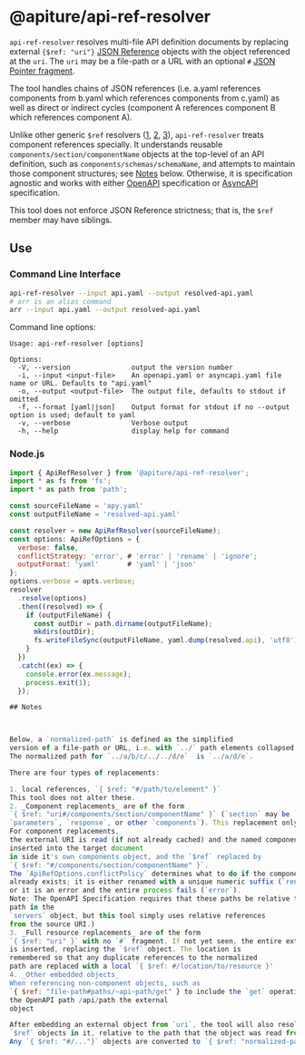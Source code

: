 # @apiture/api-ref-resolver

`api-ref-resolver` resolves multi-file API definition documents by replacing
external `{$ref: "uri"}` [JSON Reference](https://datatracker.ietf.org/doc/html/draft-pbryan-zyp-json-ref-03)
objects with the object referenced at the `uri`.
The `uri`
may be a file-path or a URL with an optional `#` [JSON Pointer fragment](https://datatracker.ietf.org/doc/html/draft-ietf-appsawg-json-pointer-04).

The tool handles chains of JSON references (i.e. a.yaml references components from b.yaml which references components from c.yaml) as
well as direct or indirect cycles (component A references component B which references component A).

Unlike other generic `$ref` resolvers ([1](https://github.com/Mermade/oas-kit/tree/main/packages/oas-resolver), [2](https://www.npmjs.com/package/@stoplight/json-ref-resolver), [3](https://github.com/APIDevTools/json-schema-ref-parser)),
`api-ref-resolver` treats component references specially. It understands reusable `components/section/componentName` objects at the top-level of an API definition, such as `components/schemas/schemaName`, and attempts to
maintain those component structures; see [Notes](#notes) below.
Otherwise, it is specification agnostic and works with either
[OpenAPI](https://www.openapis.org/) specification or [AsyncAPI](https://www.asyncapi.com/) specification.

This tool does not enforce JSON Reference strictness; that is, the `$ref` member may have siblings.

## Use

### Command Line Interface

```bash
api-ref-resolver --input api.yaml --output resolved-api.yaml
# arr is an alias command
arr --input api.yaml --output resolved-api.yaml
```

Command line options:

```text
Usage: api-ref-resolver [options]

Options:
  -V, --version               output the version number
  -i, --input <input-file>    An openapi.yaml or asyncapi.yaml file name or URL. Defaults to "api.yaml"
  -o, --output <output-file>  The output file, defaults to stdout if omitted
  -f, --format [yaml|json]    Output format for stdout if no --output option is used; default to yaml
  -v, --verbose               Verbose output
  -h, --help                  display help for command
```

### Node.js

```javascript
import { ApiRefResolver } from '@apiture/api-ref-resolver';
import * as fs from 'fs';
import * as path from 'path';

const sourceFileName = 'apy.yaml'
const outputFileName = 'resolved-api.yaml'

const resolver = new ApiRefResolver(sourceFileName);
const options: ApiRefOptions = {
  verbose: false,
  conflictStrategy: 'error', # 'error' | 'rename' | 'ignore';
  outputFormat: 'yaml'       # 'yaml' | 'json'
};
options.verbose = opts.verbose;
resolver
  .resolve(options)
  .then((resolved) => {
    if (outputFileName) {
      const outDir = path.dirname(outputFileName);
      mkdirs(outDir);
      fs.writeFileSync(outputFileName, yaml.dump(resolved.api), 'utf8');
    }
  })
  .catch((ex) => {
    console.error(ex.message);
    process.exit(1);
  });

## Notes



Below, a `normalized-path` is defined as the simplified
version of a file-path or URL, i.e. with `../` path elements collapsed.
The normalized path for `../a/b/c/../../d/e`  is `../a/d/e`.

There are four types of replacements:

1. local references, `{ $ref: "#/path/to/element" }`
This tool does not alter these.
2. _Component replacements_ are of the form
`{ $ref: "uri#/components/section/componentName" }` (`section` may be `schemas`,
`parameters`, `response`, or other `components`). This replacement only done for three levels; for longer JSON pointers, see #4 below.
For component replacements,
the external URI is read (if not already cached) and the named components
inserted into the target document
in side it's own components object, and the `$ref` replaced by
`{ $ref: "#/components/section/componentName" }`. 
The `ApiRefOptions.conflictPolicy` determines what to do if the component
already exists; it is either renamed with a unique numeric suffix (`rename`)
or it is an error and the entire process fails (`error`).
Note: The OpenAPI Specification requires that these paths be relative to the
path in the
`servers` object, but this tool simply uses relative references
from the source URI.)
3. _Full resource replacements_ are of the form
`{ $ref: "uri" }` with no `#` fragment. If not yet seen, the entire external file
is inserted, replacing the `$ref` object. The location is
remembered so that any duplicate references to the normalized
path are replaced with a local `{ $ref: #/location/to/resource }'
4. _Other embedded objects_
When referencing non-component objects, such as 
`{ $ref: "file-path#paths/~api~path/get" } to include the `get` operation at 
the OpenAPI path /api/path the external
object

After embedding an external object from `uri`, the tool will also resolve any
`$ref` objects in it, relative to the path that the object was read from.
Any `{ $ref: "#/..."}` objects are converted to `{ $ref: "normalized-path#/..."}`

